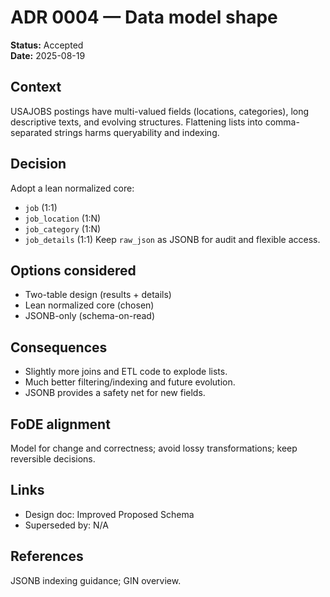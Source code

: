 # ADR 0004 — Data model shape

**Status:** Accepted  
**Date:** 2025-08-19  

## Context

USAJOBS postings have multi-valued fields (locations, categories), long descriptive texts, and evolving structures. Flattening lists into comma-separated strings harms queryability and indexing.

## Decision

Adopt a lean normalized core:

- `job` (1:1)
- `job_location` (1:N)
- `job_category` (1:N)
- `job_details` (1:1)
Keep `raw_json` as JSONB for audit and flexible access.

## Options considered

- Two-table design (results + details)
- Lean normalized core (chosen)
- JSONB-only (schema-on-read)

## Consequences

- Slightly more joins and ETL code to explode lists.
- Much better filtering/indexing and future evolution.
- JSONB provides a safety net for new fields.

## FoDE alignment

Model for change and correctness; avoid lossy transformations; keep reversible decisions.

## Links

- Design doc: Improved Proposed Schema
- Superseded by: N/A

## References

JSONB indexing guidance; GIN overview.
